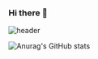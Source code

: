 ### Hi there 👋

![header](https://capsule-render.vercel.app/api?type=shark&color=gradient&height=300&section=header&text=Hello%20render&fontSize=90)

![Anurag's GitHub stats](https://github-readme-stats.vercel.app/api?username=namewhat99&show_icons=true&theme=radical)

<!--
**namewhat99/namewhat99** is a ✨ _special_ ✨ repository because its `README.md` (this file) appears on your GitHub profile.

Here are some ideas to get you started:

- 🔭 I’m currently working on ...
- 🌱 I’m currently learning ...
- 👯 I’m looking to collaborate on ...
- 🤔 I’m looking for help with ...
- 💬 Ask me about ...
- 📫 How to reach me: ...
- 😄 Pronouns: ...
- ⚡ Fun fact: ...
-->
